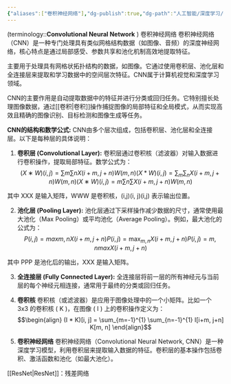 ```yaml
---
{"aliases":["卷积神经网络"],"dg-publish":true,"dg-path":"人工智能/深度学习/CNN.md","permalink":"/人工智能/深度学习/CNN/","dgPassFrontmatter":true,"noteIcon":"","created":"2024-07-31T21:58:18.000+08:00","updated":"2025-06-22T00:42:59.731+08:00"}
---
```


(terminology::**Convolutional Neural Network** ) 卷积神经网络
卷积神经网络（CNN）是一种专门处理具有类似网格结构数据（如图像、音频）的深度神经网络，核心特点是通过局部感受、参数共享和池化机制高效地提取特征。

主要用于处理具有网格状拓扑结构的数据，如图像。它通过使用卷积层、池化层和全连接层来提取和学习数据中的空间层次特征。CNN属于计算机视觉和深度学习领域。

CNN的主要作用是自动提取数据中的特征并进行分类或回归任务。它特别擅长处理图像数据，通过[[卷积\|卷积]]操作捕捉图像的局部特征和全局模式，从而实现高效且精确的图像识别、目标检测和图像生成等任务。


**CNN的结构和数学公式:** CNN由多个层次组成，包括卷积层、池化层和全连接层。以下是每种层的具体说明：

1. **卷积层 (Convolutional Layer):** 卷积层通过卷积核（滤波器）对输入数据进行卷积操作，提取局部特征。数学公式为：
$$(X∗W)(i,j)=∑m∑nX(i+m,j+n)W(m,n)(X * W)(i, j) = \sum_m \sum_n X(i+m, j+n) W(m, n)(X∗W)(i,j)=m∑​n∑​X(i+m,j+n)W(m,n)$$

其中 XXX 是输入矩阵，WWW 是卷积核，(i,j)(i, j)(i,j) 表示输出位置。

2. **池化层 (Pooling Layer):** 池化层通过下采样操作减少数据的尺寸，通常使用最大池化（Max Pooling）或平均池化（Average Pooling）。例如，最大池化的公式为：
$$P(i,j)=max⁡m,nX(i+m,j+n)P(i, j) = \max_{m,n} X(i+m, j+n)P(i,j)=m,nmax​X(i+m,j+n)$$

其中 PPP 是池化后的输出，XXX 是输入矩阵。

3. **全连接层 (Fully Connected Layer):** 全连接层将前一层的所有神经元与当前层的每个神经元相连接，通常用于最终的分类或回归任务。

4. **卷积核**
卷积核（或滤波器）是应用于图像处理中的一个小矩阵。比如一个 3x3 的卷积核 \( K \)，在图像 \( I \) 上的卷积操作定义为：
$$\begin{align}
(I * K)[i, j] = \sum_{m=-1}^{1} \sum_{n=-1}^{1} I[i+m, j+n] K[m, n]
\end{align}$$

5. **卷积神经网络**
卷积神经网络（Convolutional Neural Network, CNN）是一种深度学习模型，利用卷积层来提取输入数据的特征。卷积层的基本操作包括卷积、激活函数和池化（如最大池化）。


[[ResNet\|ResNet]]：残差网络

